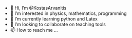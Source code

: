 - 👋 Hi, I’m @KostasArvanitis
- 👀 I’m interested in physics, mathematics, programming
- 🌱 I’m currently learning python and Latex
- 💞️ I’m looking to collaborate on teaching tools
- 📫 How to reach me ...

<!---
KotasArvanitis/KotasArvanitis is a ✨ special ✨ repository because its `README.md` (this file) appears on your GitHub profile.
You can click the Preview link to take a look at your changes.
--->
